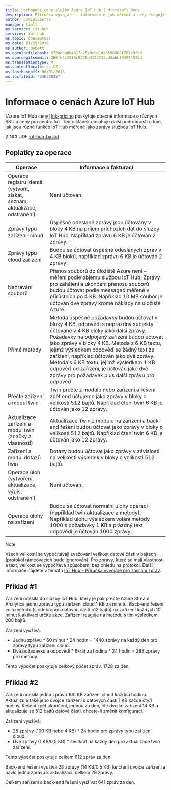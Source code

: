 ```yaml
---
title: Pochopení ceny služby Azure IoT Hub | Microsoft Docs
description: Příručka vývojáře - informace o jak měření a ceny funguje službou IoT Hub, včetně šlo příklady.
author: dominicbetts
manager: timlt
ms.service: iot-hub
services: iot-hub
ms.topic: conceptual
ms.date: 01/29/2018
ms.author: dobett
ms.openlocfilehash: 672adba0b4b17a25c0c0a1da3596808f767e3fbd
ms.sourcegitcommit: 266fe4c2216c0420e415d733cd3abbf94994533d
ms.translationtype: MT
ms.contentlocale: cs-CZ
ms.lasthandoff: 06/01/2018
ms.locfileid: "34632835"
---
```

# <a name="azure-iot-hub-pricing-information"></a>Informace o cenách Azure IoT Hub

[Azure IoT Hub ceny] [ lnk-pricing] poskytuje obecné informace o různých SKU a ceny pro centra IoT. Tento článek obsahuje další podrobnosti o tom, jak jsou různé funkce IoT Hub měřené jako zprávy službou IoT Hub.

[!INCLUDE [iot-hub-basic](../../includes/iot-hub-basic-partial.md)]

## <a name="charges-per-operation"></a>Poplatky za operace

| Operace | Informace o fakturaci | 
| --------- | ------------------- |
| Operace registru identit <br/> (vytvořit, získat, seznam, aktualizace, odstranění) | Není účtován. |
| Zprávy typu zařízení-cloud | Úspěšně odeslané zprávy jsou účtovány v bloky 4 KB na příjem příchozích dat do služby IoT Hub. Například zprávu 6 KB je účtován 2 zprávy. |
| Zprávy typu cloud zařízení | Budou se účtovat úspěšně odeslaných zpráv v 4 KB bloků, například zprávu 6 KB je účtován 2 zprávy. |
| Nahrávání souborů | Přenos souborů do úložiště Azure není – měření podle objemu službou IoT Hub. Zprávy pro zahájení a ukončení přenosu souborů budou účtovat podle messaged měřené v přírůstcích po 4 KB. Například 10 MB soubor je účtován dvě zprávy kromě náklady na úložiště Azure. |
| Přímé metody | Metoda úspěšné požadavky budou účtovat v bloky 4 KB, odpovědi s neprázdný subjekty účtované v 4 KB bloky jako další zprávy. Požadavky na odpojený zařízení budou účtovat jako zprávy v bloky 4 KB. Metoda s 6 KB textu, jejímž výsledkem odpověď se žádný text ze zařízení, například účtován jako dvě zprávy. Metoda s 6 KB textu, jejímž výsledkem 1 KB odpověď od zařízení, je účtován jako dvě zprávy pro požadavek plus další zprávu pro odpověď. |
| Přečte zařízení a modul twin | Twin přečte z modulu nebo zařízení a řešení zpět end účtujeme jako zprávy v bloky o velikosti 512 bajtů. Například čtení twin 6 KB je účtován jako 12 zprávy. |
| Aktualizace zařízení a modul twin (značky a vlastnosti) | Aktualizace Twin z modulu na zařízení a back-end řešení budou účtovat jako zprávy v bloky o velikosti 512 bajtů. Například čtení twin 6 KB je účtován jako 12 zprávy. |
| Zařízení a modul dotazů twin | Dotazy budou účtovat jako zprávy v závislosti na velikosti výsledek v bloky o velikosti 512 bajtů. |
| Operace úloh <br/> (vytvoření, aktualizace, výpis, odstranění) | Není účtován. |
| Operace úlohy na zařízení | Budou se účtovat normální úlohy operací (například twin aktualizace a metody). Například úlohu výsledkem volání metody 1000 s požadavky 1 KB a prázdný text odpovědi je účtován 1000 zprávy. |

> [!NOTE]
> Všech velikostí se vypočítávají zvažování velikost datové části v bajtech (protokol rámcovacích bude ignorován). Pro zprávy, které se mají vlastnosti a text, velikost se vypočítává způsobem, bez ohledu na protokol. Další informace najdete v tématu [IoT Hub – Příručka vývojáře pro zasílání zpráv][lnk-message-size].

## <a name="example-1"></a>Příklad #1

Zařízení odesílá do služby IoT Hub, který je pak přečte Azure Stream Analytics jednu zprávu typu zařízení cloud 1 KB za minutu. Back-end řešení volá metodu (s odebranou datovou částí 512 bajtů) na zařízení každých 10 minut k aktivaci určité akce. Zařízení reaguje na metodu s tím výsledkem 200 bajtů.

Zařízení využívá:

* Jednu zprávu * 60 minut * 24 hodin = 1440 zprávy na každý den pro zprávy typu zařízení cloud.
* Dva požadavku a odpovědi * 6krát za hodinu * 24 hodin = 288 zprávy pro metody.

Tento výpočet poskytuje celkový počet zpráv. 1728 za den.

## <a name="example-2"></a>Příklad #2

Zařízení odesílá jednu zprávu 100 KB zařízení cloud každou hodinu. Aktualizuje také jeho dvojče zařízení s datových částí 1 KB každé čtyři hodiny. Řešení zpět ukončení, jednou za den, čte dvojče zařízení 14 KB a aktualizuje se 512 bajtů datové části, chcete-li změnit konfiguraci.

Zařízení využívá:

* 25 zprávy (100 KB nebo 4 KB) * 24 hodin pro zprávy typu zařízení cloud.
* Dvě zprávy (1 KB/0,5 KB) * šestkrát na každý den pro aktualizace twin zařízení.

Tento výpočet poskytuje celkem 612 zpráv za den.

Back-end řešení využívá 28 zprávy (14 KB/0,5 KB) ke čtení dvojče zařízení a navíc jednu zprávu k aktualizaci, celkem 29 zprávy.

Celkem zařízení a back-end řešení využívat 641 zpráv za den.


[lnk-pricing]: https://azure.microsoft.com/pricing/details/iot-hub
[lnk-message-size]: iot-hub-devguide-messages-construct.md

